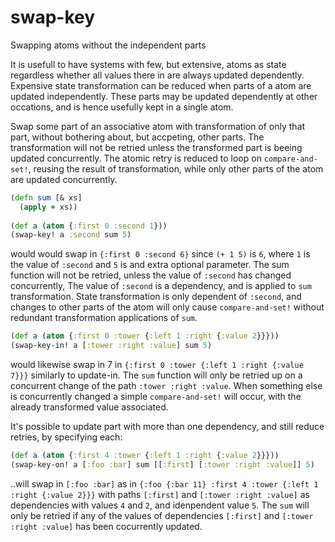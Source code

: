 # swap-key
Swapping atoms without the independent parts

It is usefull to have systems with few, but extensive, atoms as state regardless whether all values there in are always updated dependently. Expensive state transformation can be reduced when parts of a atom are updated independently. These parts may be updated dependently at other occations, and is hence usefully kept in a single atom. 

Swap some part of an associative atom with transformation of only that part, 
without bothering about, but accpeting, other parts. The transformation will not be retried unless the transformed part is beeing updated concurrently. The atomic retry is reduced to loop on `compare-and-set!`, reusing the result of transformation, while only other parts of the atom are updated concurrently.

```clojure
(defn sum [& xs]
  (apply + xs))
  
(def a (atom {:first 0 :second 1}))
(swap-key! a :second sum 5)
```

would would swap in `{:first 0 :second 6}` since `(+ 1 5)` is `6`, 
where `1` is the value of `:second` and `5` is and extra optional parameter.
The sum function will not be retried, unless the value of `:second` has changed concurrently, The value of `:second` is a dependency, and is applied to `sum` transformation. State transformation is only dependent of `:second`, and changes to other parts of the atom will only cause `compare-and-set!` without redundant transformation applications of `sum`.

```clojure
(def a (atom {:first 0 :tower {:left 1 :right {:value 2}}}))
(swap-key-in! a [:tower :right :value] sum 5)
```

would likewise swap in 7 in `{:first 0 :tower {:left 1 :right {:value 7}}}` similarly to update-in. The `sum` function will only be retried up on a concurrent change of the path `:tower :right :value`. When something else is concurrently changed a simple `compare-and-set!` will occur, with the already transformed value associated.

It's possible to update part with more than one dependency, and still reduce retries, by specifying each:

```clojure
(def a (atom {:first 4 :tower {:left 1 :right {:value 2}}}))
(swap-key-on! a [:foo :bar] sum [[:first] [:tower :right :value]] 5)
```

..will swap in `[:foo :bar]` as in `{:foo {:bar 11} :first 4 :tower {:left 1 :right {:value 2}}}`
with paths `[:first]` and `[:tower :right :value]` as dependencies with values `4` and `2`, and idenpendent value `5`. The `sum` will only be retried if any of the values of dependencies `[:first]` and `[:tower :right :value]` has been cocurrently updated.



